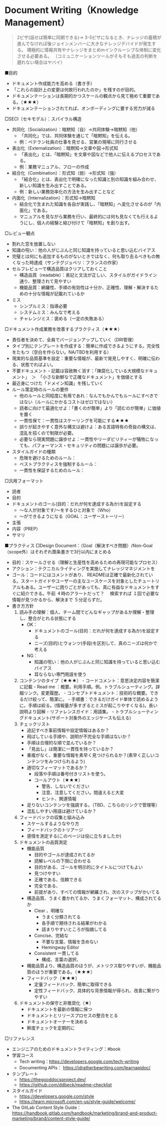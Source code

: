 # Document Writing（Knowledge Management）

> 2ピザ(話せば簡単に同期できる)→ 3-5ピザになるとき、ナレッジの蓄積が進んでなければ後ジョインメンバーに大きなナレッジデバイドが発生する。
積極的に情報共有やナレッジをまとめmインクルーシブな体制に変化させる必要ある。
（コミュニケーションツールがそもそも過去の判断を遡れない場合はヤバイ）

■目的
- ドキュメント作成能力を高める（書き手）
- 「これらの設計上の変更は何故行われたのか」を残すのが目的。
- ドキュメンテーションは長期的かつスケールの観点から見て極めて重要である。（★★★）
- ドキュメンテーションされてれば、オンボーディングに要する労力が減る

□SECI（セキモデル）：スパイラル構造
- 共同化（Socialization）：暗黙知（自）→共同体験→暗黙知（他）
    - 「共同化」では、共同体験を通じて「暗黙知」を伝える。
    - 例：ベテラン社員の仕事を見せる、営業の現場に同行させる
- 表出化（Externalization）：暗黙知→文章や図→形式知
    - 「表出化」とは、「暗黙知」を文章や図などで他人に伝えるプロセスである。
    - 例：業務マニュアル、フローの作成
- 結合化（Combination）：形式知（弱）→形式知（強）
    - 「結合化」とは、表出化で明確になった知識と別の知識を組み合わせ、新しい知識を生み出すことである。
    - 例：新しい業務効率化の方法を生み出すことなど
- 内面化（Internalization）：形式知→暗黙知
    - 結合化で生まれた知識を各自が実践し、「暗黙知」へ変化させるのが「内面化」である。
    - マニュアルを見ながら業務を行い、最終的には何も見なくても行えるようにし、個人の経験と結び付けて「暗黙知」を創り出す。

□レビュー観点
- 割れた窓を放置しない
- 知識の呪い：他の人がじぶんと同じ知識を持っていると思い込むバイアス
- 完璧とは何にも追加するものがないときではなく、何も取り去るべきもの無くなった時達成（サンテグジュベリ：フランスの作家）
- セルフレビューで構造品質はクリアしておくこと
    - 構造品質（readable）：表記と文法が正しい、スタイルがガイドライン通り、整理されて見やすい
    - 機能品質：網羅性、手順の有効性は十分か、正確性、理解・解決するための十分な情報が記載れているか
- ミス
  - シンプルミス：指導必要
  - システムミス：みんなで考える
  - チャレンジミス：褒める（一定の失敗ある）

□ドキュメント作成業務を改善するプラクティス（★★★）
- 責任者を決めて、全員でバージョンアップしていく（DRI管理）
- タイプ別にテンプレートを作成する：簡単に作成できるようにする。完全性をたもつ（空白を作らない。NA/TBDを利用する）
- 現実的な品質基準を設定：重要な情報が、最新で発見しやすく、明確に伝わる、状態でればよい。
- 不要ドキュメント・記載は容赦無く消す：「陳腐化している大規模なドキュメント」　＞　「小さな新鮮なで正確なドキュメント」を価値とする
- 最近身につけた「ドメイン知識」を残していく
- ルール策定時のルールの要件
    - 他のルールと同程度に有用であれ：なんでもかんでもルールにすべきではない（ルールにかかるコストはゼロではない）
    - 読者に向けて最適化せよ：「書くのが簡単」より「読むのが簡単」に価値を置く
    - 一貫性保て：一貫性はスケーリングを可能にする★★★
    - 誤りが起きやすく意外な構文は避けよ：ある言語特有の奇抜の構文は、混乱を招くので制限が必要。
    - 必要なら現実問題に譲歩せよ：一貫性やリーダビリティーが犠牲になっても、パフォーマンス・セキュリティの問題には譲歩が必要。
- スタイルガイドの種類
    - 危険を避けるためのルール：
    - ベストプラクティスを強制するルール：
    - 一貫性を保証するためのルール：

□汎用フォーマット
- 読者
- 目的
- ドキュメントのゴール(目的：だれが何を達成する為か)を設定する
    - 〜な人が対象です/〜をするひと対象で（Who）
    - 〜ができるようになる（GOAL：ユーザーストーリー）
- 主張
- 内容（PREP）
- サマリ

■プラクティス
□Design Document：（Goal（解決すべき問題）/Non-Goal（scope外）はそれぞれ箇条書きで3行以内にまとめる
- 目的：スケールさせる（理解と生産性を高めるための再現可能なプロセス）
- アクション：テクニカルライティングを実施してナレッジマネジメントを
- ゴール：コードにはコメントがあり、 READMEは正確で最新化されている。スタートガイドやユーザーの主なユースケースを対象としたチュートリアルもある。ユーザーに困りごとがあっても、真に有益なドキュメントをすぐに紹介できる。午前 ４時のアラートだって？ 　検索すれば １回で必要な情報が見つかるから、解決まで ５分足らずだ。
- 書き方方針
    1.  読み手の理解：個人、チーム間でどんなギャップがあるか理解・整理し、整合がとれる状態にする
        - OK：
            - ドキュメントのゴール(目的：だれが何を達成する為か)を設定する
            - ニーズ(目的)とウォンツ(手段)を区別して、真のニーズは何かで考える
        - NG：
            - 知識の呪い：他の人がじぶんと同じ知識を持っていると思い込むバイアス
            - 耳ならない専門用語を使う
    2. コンテンツのタイプ（★★★）
            - コードコメント：意思決定内容を簡潔に記載
            - Read me ：概要。利用手順。例。トラブルシューティング。詳細リンク。変更履歴。
            - コンセプトドキュメント：技術的な概要。できるだけ絞って、簡潔に。
            - 手順書：できるだけガイド単体で読めるように。手順は絞る。(情報量が多すぎるとミスが起こりやすくなる)。長い説明より図解
            - リファレンスガイド：用語集。
            - トラブルシューティングドキュメント(サポート対象外のエッジケースも伝える)
    3. チェックリスト
        - 追記すべき事前情報や設定情報はあるか？
        - 飛ばしている手順や、説明が不完全な手順はないか？
        - 手順は合理的な順で並んでいるか？
        - 「見出し」は簡潔に一貫性を持っているか？
        - 重複がなく、重要な情報を素早く見つけられるか？(素早く正しいコンテンツをみつけられるよう)
        - 適切なフィーマットであるか？
            - 段落や手順は番号付きリストを使う。
            - コールアウト（★★★）
                - 警告、しないでください
                - 注意、注意してください。間違えると大変
                - ヒント、関連情報
        - 足りないコンテンツを強調する。（TBD、こちらのリンクで管理等）
        - 混乱しやすい用語は避けているか？
    4. フィードバックの収集と組み込み
        - スケールするようなやり方
        - フィードバックのトリアージ
        - 感情を測定する(このページは役に立ちましたか)
    5. ドキュメントの品質測定
        - 機能品質
            - 目的やゴールが達成されてるか
            - 読解レベルの下限に合わせる
            - 目的がある、ゴールを明示的にタイトルにつけてもよい
            - 見つけやすい
            - 正確である、信頼できる
            - 完全である、
            - 前提があり、すべての情報が網羅され、次のステップがかいてる
        - 構造品質、うまく書かれてるか、うまくフォーマット、構成されてるか
            - Clear 、明確な
                - うまく分類されてる
                - 各手順で期待される結果がわかる
                - 詰まりやすいところが指摘してる
            - Concise、完結な
                - 不要な言葉、情報を含めない
                - Hemingway Editor
            - Consistent 一貫してる
                - 構成、言葉の選択、
        - 機能品質より、構造品質のほうが、メトリクス取りやすいが、機能品質のほうが重要である。（★★★）
        - フィードバック（★★★）
            - 定量フィードバック、簡単に取得できる
            - 定性フィードバック、具体的な背景情報が得られ、改善に繋がりやすい
    6. ドキュメントの保守と非推奨化（★）
        - ドキュメントを最新の情報に保つ
        - ドキュメントとリリースプロセスの整合をとる
        - ドキュメントオーナーを決める
        - 鮮度チェックを定期的に

□リファレンス
- エンジニアのためのドキュメントライティング：#book
- 学習コース
    - Tech writing：https://developers.google.com/tech-writing
    - Documenting APIs： https://idratherbewriting.com/learnapidoc/
- テンプレート
    - https://thegooddocsproject.dev/
    - https://github.com/ddbeck/readme-checklist
- スタイルガイド
    - https://developers.google.com/style
    - https://learn.microsoft.com/en-us/style-guide/welcome/
- The GitLab Content Style Guide：https://handbook.gitlab.com/handbook/marketing/brand-and-product-marketing/brand/content-style-guide/
